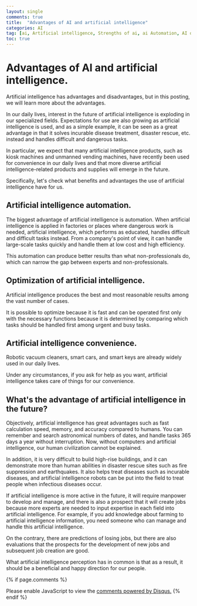```yaml
---
layout: single
comments: true
title:  "Advantages of AI and artificial intelligence"
categories: AI
tag: [ai, Artificial intelligence, Strengths of ai, ai Automation, AI optimization, AI Convenience, The future of artificial intelligence, Artificial intelligence jobs]
toc: true
---
```


  <!-- Google addsense -->
  <script async src="https://pagead2.googlesyndication.com/pagead/js/adsbygoogle.js?client=ca-pub-2367691231152778"
    crossorigin="anonymous"></script>
  <!-- 상단 2개 -->
  <ins class="adsbygoogle" style="display:block" data-ad-client="ca-pub-2367691231152778" data-ad-slot="7442206282"
    data-ad-format="auto" data-full-width-responsive="true"></ins>
  <script>
    (adsbygoogle = window.adsbygoogle || []).push({});
  </script>


# Advantages of AI and artificial intelligence.

Artificial intelligence has advantages and disadvantages, but in this posting, we will learn more about the advantages.

In our daily lives, interest in the future of artificial intelligence is exploding in our specialized fields. Expectations for use are also growing as artificial intelligence is used, and as a simple example, it can be seen as a great advantage in that it solves incurable disease treatment, disaster rescue, etc. instead and handles difficult and dangerous tasks.

In particular, we expect that many artificial intelligence products, such as kiosk machines and unmanned vending machines, have recently been used for convenience in our daily lives and that more diverse artificial intelligence-related products and supplies will emerge in the future.

Specifically, let's check what benefits and advantages the use of artificial intelligence have for us.


## Artificial intelligence automation.

The biggest advantage of artificial intelligence is automation. When artificial intelligence is applied in factories or places where dangerous work is needed, artificial intelligence, which performs as educated, handles difficult and difficult tasks instead. From a company's point of view, it can handle large-scale tasks quickly and handle them at low cost and high efficiency.

This automation can produce better results than what non-professionals do, which can narrow the gap between experts and non-professionals.


## Optimization of artificial intelligence.

Artificial intelligence produces the best and most reasonable results among the vast number of cases.

It is possible to optimize because it is fast and can be operated first only with the necessary functions because it is determined by comparing which tasks should be handled first among urgent and busy tasks.


## Artificial intelligence convenience.

Robotic vacuum cleaners, smart cars, and smart keys are already widely used in our daily lives.

Under any circumstances, if you ask for help as you want, artificial intelligence takes care of things for our convenience.


## What's the advantage of artificial intelligence in the future?

Objectively, artificial intelligence has great advantages such as fast calculation speed, memory, and accuracy compared to humans. You can remember and search astronomical numbers of dates, and handle tasks 365 days a year without interruption. Now, without computers and artificial intelligence, our human civilization cannot be explained.

In addition, it is very difficult to build high-rise buildings, and it can demonstrate more than human abilities in disaster rescue sites such as fire suppression and earthquakes. It also helps treat diseases such as incurable diseases, and artificial intelligence robots can be put into the field to treat people when infectious diseases occur.

If artificial intelligence is more active in the future, it will require manpower to develop and manage, and there is also a prospect that it will create jobs because more experts are needed to input expertise in each field into artificial intelligence. For example, if you add knowledge about farming to artificial intelligence information, you need someone who can manage and handle this artificial intelligence.

On the contrary, there are predictions of losing jobs, but there are also evaluations that the prospects for the development of new jobs and subsequent job creation are good.

What artificial intelligence perception has in common is that as a result, it should be a beneficial and happy direction for our people.


  <!-- Google addsense -->
  <script async src="https://pagead2.googlesyndication.com/pagead/js/adsbygoogle.js?client=ca-pub-2367691231152778"
    crossorigin="anonymous"></script>
  <!-- alphaface.footer.add -->
  <ins class="adsbygoogle" style="display:block" data-ad-client="ca-pub-2367691231152778" data-ad-slot="8141421734"
    data-ad-format="auto" data-full-width-responsive="true"></ins>
  <script>
    (adsbygoogle = window.adsbygoogle || []).push({});
  </script>


{% if page.comments %}
<div id="disqus_thread"></div>
<script>
    /**
    *  RECOMMENDED CONFIGURATION VARIABLES: EDIT AND UNCOMMENT THE SECTION BELOW TO INSERT DYNAMIC VALUES FROM YOUR PLATFORM OR CMS.
    *  LEARN WHY DEFINING THESE VARIABLES IS IMPORTANT: https://disqus.com/admin/universalcode/#configuration-variables    */
    
    var disqus_config = function () {
    this.page.url = "{{ page.url | absolute_url }};";  // Replace PAGE_URL with your page's canonical URL variable
    this.page.identifier = "{{ page.id }}";; // Replace PAGE_IDENTIFIER with your page's unique identifier variable
    };
    
    (function() { // DON'T EDIT BELOW THIS LINE
    var d = document, s = d.createElement('script');
    s.src = 'https://alphafaceblog.disqus.com/embed.js';
    s.setAttribute('data-timestamp', +new Date());
    (d.head || d.body).appendChild(s);
    })();
</script>
<noscript>Please enable JavaScript to view the <a href="https://disqus.com/?ref_noscript">comments powered by Disqus.</a></noscript>
{% endif %}